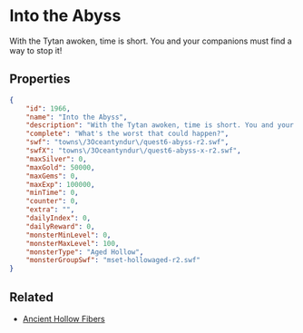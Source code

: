 # Into the Abyss

With the Tytan awoken, time is short. You and your companions must find a way to stop it!

## Properties

```json
{
    "id": 1966,
    "name": "Into the Abyss",
    "description": "With the Tytan awoken, time is short. You and your companions must find a way to stop it!",
    "complete": "What's the worst that could happen?",
    "swf": "towns\/3Oceantyndur\/quest6-abyss-r2.swf",
    "swfX": "towns\/3Oceantyndur\/quest6-abyss-x-r2.swf",
    "maxSilver": 0,
    "maxGold": 50000,
    "maxGems": 0,
    "maxExp": 100000,
    "minTime": 0,
    "counter": 0,
    "extra": "",
    "dailyIndex": 0,
    "dailyReward": 0,
    "monsterMinLevel": 0,
    "monsterMaxLevel": 100,
    "monsterType": "Aged Hollow",
    "monsterGroupSwf": "mset-hollowaged-r2.swf"
}
```

## Related

- [Ancient Hollow Fibers](../items/21046-ancient-hollow-fibers.md)

